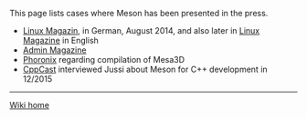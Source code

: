 This page lists cases where Meson has been presented in the press.

* [Linux Magazin](http://www.linux-magazin.de/Ausgaben/2014/08/), in German, August 2014, and also later in [Linux Magazine](http://www.linux-magazine.com/Issues/2014/166/Meson-Build-System) in English
* [Admin Magazine](http://www.admin-magazine.com/HPC/Articles/The-Meson-Build-System)
* [Phoronix](http://www.phoronix.com/scan.php?page=news_item&px=MTc1MDc) regarding compilation of Mesa3D
* [CppCast](http://cppcast.com/2015/12/jussi-pakkanen/) interviewed Jussi about Meson for C++ development in 12/2015

----

[Wiki home](Home)

